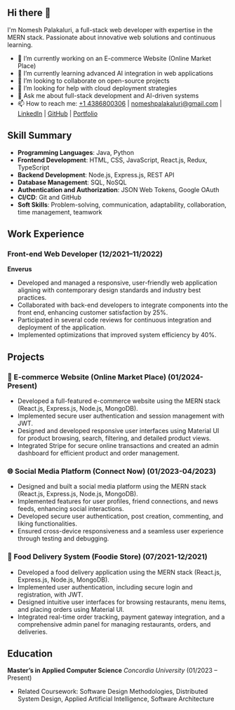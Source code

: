 ## Hi there 👋

I'm Nomesh Palakaluri, a full-stack web developer with expertise in the MERN stack. Passionate about innovative web solutions and continuous learning.

- 🔭 I’m currently working on an E-commerce Website (Online Market Place)
- 🌱 I’m currently learning advanced AI integration in web applications
- 👯 I’m looking to collaborate on open-source projects
- 🤔 I’m looking for help with cloud deployment strategies
- 💬 Ask me about full-stack development and AI-driven systems
- 📫 How to reach me: [+1 4386800306](tel:+14386800306) | [nomeshpalakaluri@gmail.com](mailto:nomeshpalakaluri@gmail.com) | [LinkedIn](https://www.linkedin.com) | [GitHub](https://github.com/Nomesh88) | [Portfolio](#)

## Skill Summary
- **Programming Languages**: Java, Python
- **Frontend Development**: HTML, CSS, JavaScript, React.js, Redux, TypeScript
- **Backend Development**: Node.js, Express.js, REST API
- **Database Management**: SQL, NoSQL
- **Authentication and Authorization**: JSON Web Tokens, Google OAuth
- **CI/CD**: Git and GitHub
- **Soft Skills**: Problem-solving, communication, adaptability, collaboration, time management, teamwork

## Work Experience
### Front-end Web Developer (12/2021–11/2022)
**Enverus**
- Developed and managed a responsive, user-friendly web application aligning with contemporary design standards and industry best practices.
- Collaborated with back-end developers to integrate components into the front end, enhancing customer satisfaction by 25%.
- Participated in several code reviews for continuous integration and deployment of the application.
- Implemented optimizations that improved system efficiency by 40%.

## Projects
### 🛒 E-commerce Website (Online Market Place) (01/2024-Present)
- Developed a full-featured e-commerce website using the MERN stack (React.js, Express.js, Node.js, MongoDB).
- Implemented secure user authentication and session management with JWT.
- Designed and developed responsive user interfaces using Material UI for product browsing, search, filtering, and detailed product views.
- Integrated Stripe for secure online transactions and created an admin dashboard for efficient product and order management.

### 🌐 Social Media Platform (Connect Now) (01/2023-04/2023)
- Designed and built a social media platform using the MERN stack (React.js, Express.js, Node.js, MongoDB).
- Implemented features for user profiles, friend connections, and news feeds, enhancing social interactions.
- Developed secure user authentication, post creation, commenting, and liking functionalities.
- Ensured cross-device responsiveness and a seamless user experience through testing and debugging.

### 🍲 Food Delivery System (Foodie Store) (07/2021-12/2021)
- Developed a food delivery application using the MERN stack (React.js, Express.js, Node.js, MongoDB).
- Implemented user authentication, including secure login and registration, with JWT.
- Designed intuitive user interfaces for browsing restaurants, menu items, and placing orders using Material UI.
- Integrated real-time order tracking, payment gateway integration, and a comprehensive admin panel for managing restaurants, orders, and deliveries.

## Education
**Master’s in Applied Computer Science**
*Concordia University* (01/2023 – Present)
- Related Coursework: Software Design Methodologies, Distributed System Design, Applied Artificial Intelligence, Software Architecture
